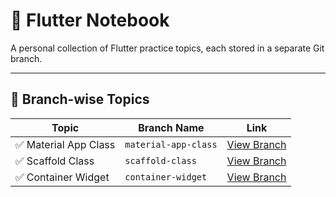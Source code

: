 # 📘 Flutter Notebook

A personal collection of Flutter practice topics, each stored in a separate Git branch.

---

## 📂 Branch-wise Topics

| Topic             | Branch Name            | Link                                                                 |
|------------------|------------------------|----------------------------------------------------------------------|
| ✅ Material App Class | `material-app-class`               | [View Branch](https://github.com/monir996/flutter-notebook/tree/material-app-class) |
| ✅ Scaffold Class | `scaffold-class`               | [View Branch](https://github.com/monir996/flutter-notebook/tree/scaffold-class) |
| ✅ Container Widget | `container-widget`               | [View Branch](https://github.com/monir996/flutter-notebook/tree/container-widget) |
